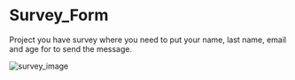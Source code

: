 # Survey_Form

Project you have survey where you need to put your name, last name, email and age for to send the message.

![survey_image](https://github.com/spark353/Survey_Form/assets/166623238/a6e082af-c5c7-49d4-aaa4-e143707497bc)
